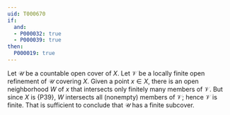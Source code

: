 ```yaml
---
uid: T000670
if:
  and:
  - P000032: true
  - P000039: true
then:
  P000019: true
---
```


Let $\mathscr U$ be a countable open cover of $X$.
Let $\mathscr V$ be a locally finite open refinement of $\mathscr U$ covering $X$.
Given a point $x\in X$, there is an open neighborhood $W$ of $x$ that intersects only finitely many members of $\mathscr V$.
But since $X$ is {P39}, $W$ intersects all (nonempty) members of $\mathscr V$;
hence $\mathscr V$ is finite.
That is sufficient to conclude that $\mathscr U$ has a finite subcover.
